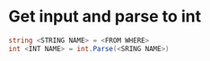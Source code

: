 # Get input and parse to int
```cs
string <STRING NAME> = <FROM WHERE>
int <INT NAME> = int.Parse(<SRING NAME>)
```
